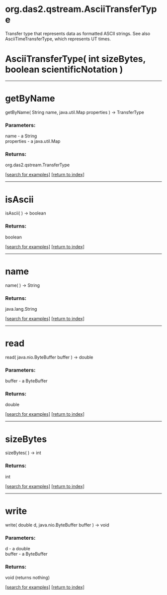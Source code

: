 # org.das2.qstream.AsciiTransferType

Transfer type that represents data as formatted ASCII strings.  See
 also AsciiTimeTransferType, which represents UT times.

# AsciiTransferType( int sizeBytes, boolean scientificNotation )


***
<a name="getByName"></a>
# getByName
getByName( String name, java.util.Map properties ) &rarr; TransferType



### Parameters:
name - a String
<br>properties - a java.util.Map

### Returns:
org.das2.qstream.TransferType


<a href="https://github.com/autoplot/dev/search?q=getByName&unscoped_q=getByName">[search for examples]</a>
<a href="https://github.com/autoplot/documentation/blob/master/javadoc/index-all.md">[return to index]</a>

***
<a name="isAscii"></a>
# isAscii
isAscii(  ) &rarr; boolean



### Returns:
boolean


<a href="https://github.com/autoplot/dev/search?q=isAscii&unscoped_q=isAscii">[search for examples]</a>
<a href="https://github.com/autoplot/documentation/blob/master/javadoc/index-all.md">[return to index]</a>

***
<a name="name"></a>
# name
name(  ) &rarr; String



### Returns:
java.lang.String


<a href="https://github.com/autoplot/dev/search?q=name&unscoped_q=name">[search for examples]</a>
<a href="https://github.com/autoplot/documentation/blob/master/javadoc/index-all.md">[return to index]</a>

***
<a name="read"></a>
# read
read( java.nio.ByteBuffer buffer ) &rarr; double



### Parameters:
buffer - a ByteBuffer

### Returns:
double


<a href="https://github.com/autoplot/dev/search?q=read&unscoped_q=read">[search for examples]</a>
<a href="https://github.com/autoplot/documentation/blob/master/javadoc/index-all.md">[return to index]</a>

***
<a name="sizeBytes"></a>
# sizeBytes
sizeBytes(  ) &rarr; int



### Returns:
int


<a href="https://github.com/autoplot/dev/search?q=sizeBytes&unscoped_q=sizeBytes">[search for examples]</a>
<a href="https://github.com/autoplot/documentation/blob/master/javadoc/index-all.md">[return to index]</a>

***
<a name="write"></a>
# write
write( double d, java.nio.ByteBuffer buffer ) &rarr; void



### Parameters:
d - a double
<br>buffer - a ByteBuffer

### Returns:
void (returns nothing)


<a href="https://github.com/autoplot/dev/search?q=write&unscoped_q=write">[search for examples]</a>
<a href="https://github.com/autoplot/documentation/blob/master/javadoc/index-all.md">[return to index]</a>

